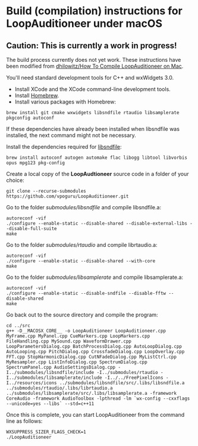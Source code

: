 # Build (compilation) instructions for LoopAuditioneer under macOS

## **Caution: This is currently a work in progress!**

The build process currently does not yet work. These instructions have been modified from [dhilowitz/How To Compile LoopAuditioneer on Mac](https://gist.github.com/dhilowitz/bf12ac1f6931068a92211850fdde1f81).

You'll need standard development tools for C++ and wxWidgets 3.0.

- Install XCode and the XCode command-line development tools.
- Install [Homebrew](https://brew.sh).
- Install various packages with Homebrew:

```
brew install git cmake wxwidgets libsndfile rtaudio libsamplerate pkgconfig autoconf
```

If these dependencies have already been installed when libsndfile was installed, the next command might not be necessary.

Install the dependencies required for [libsndfile](https://github.com/libsndfile/libsndfile):

```
brew install autoconf autogen automake flac libogg libtool libvorbis opus mpg123 pkg-config
```

Create a local copy of the **LoopAudtioneer** source code in a folder of your choice:

```
git clone --recurse-submodules https://github.com/vpoguru/LoopAuditioneer.git
```

Go to the folder _submodules/libsndfile_ and compile libsndfile.a:

```
autoreconf -vif
./configure --enable-static --disable-shared --disable-external-libs --disable-full-suite
make
```

Go to the folder _submodules/rtaudio_ and compile librtaudio.a:

```
autoreconf -vif
./configure --enable-static --disable-shared --with-core
make
```

Go to the folder _submodules/libsamplerate_ and compile libsamplerate.a:

```
autoreconf -vif
./configure --enable-static --disable-sndfile --disable-fftw --disable-shared
make
```

Go back out to the source directory and compile the program:

```
cd ../src
g++ -D__MACOSX_CORE__ -o LoopAuditioneer LoopAuditioneer.cpp MyFrame.cpp MyPanel.cpp CueMarkers.cpp LoopMarkers.cpp FileHandling.cpp MySound.cpp WaveformDrawer.cpp LoopParametersDialog.cpp BatchProcessDialog.cpp AutoLoopDialog.cpp AutoLooping.cpp PitchDialog.cpp CrossfadeDialog.cpp LoopOverlay.cpp FFT.cpp StopHarmonicDialog.cpp CutNFadeDialog.cpp MyListCtrl.cpp MyResampler.cpp ListInfoDialog.cpp SpectrumDialog.cpp SpectrumPanel.cpp AudioSettingsDialog.cpp -I../submodules/libsndfile/include -I../submodules/rtaudio -I../submodules/libsamplerate/include -I../../FreePixelIcons -I../resources/icons ../submodules/libsndfile/src/.libs/libsndfile.a ../submodules/rtaudio/.libs/librtaudio.a ../submodules/libsamplerate/src/.libs/libsamplerate.a -framework CoreAudio -framework AudioToolbox -lpthread -lm `wx-config --cxxflags --unicode=yes --libs` --std=c++11
```

Once this is complete, you can start LoopAuditioneer from the command line as follows:

```
WXSUPPRESS_SIZER_FLAGS_CHECK=1
./LoopAuditioneer
```
